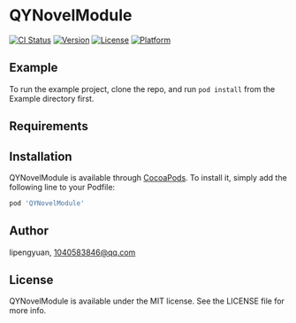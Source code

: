 # QYNovelModule

[![CI Status](https://img.shields.io/travis/lipengyuan/QYNovelModule.svg?style=flat)](https://travis-ci.org/lipengyuan/QYNovelModule)
[![Version](https://img.shields.io/cocoapods/v/QYNovelModule.svg?style=flat)](https://cocoapods.org/pods/QYNovelModule)
[![License](https://img.shields.io/cocoapods/l/QYNovelModule.svg?style=flat)](https://cocoapods.org/pods/QYNovelModule)
[![Platform](https://img.shields.io/cocoapods/p/QYNovelModule.svg?style=flat)](https://cocoapods.org/pods/QYNovelModule)

## Example

To run the example project, clone the repo, and run `pod install` from the Example directory first.

## Requirements

## Installation

QYNovelModule is available through [CocoaPods](https://cocoapods.org). To install
it, simply add the following line to your Podfile:

```ruby
pod 'QYNovelModule'
```

## Author

lipengyuan, 1040583846@qq.com

## License

QYNovelModule is available under the MIT license. See the LICENSE file for more info.

